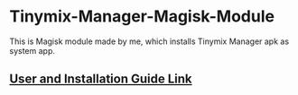 # Tinymix-Manager-Magisk-Module
This is Magisk module made by me, which installs Tinymix Manager apk as system app.
## [User and Installation Guide Link](https://github.com/Dinodva/Ainur-Narsil-GUI-Tinymix-Manager-User-Guide) 
